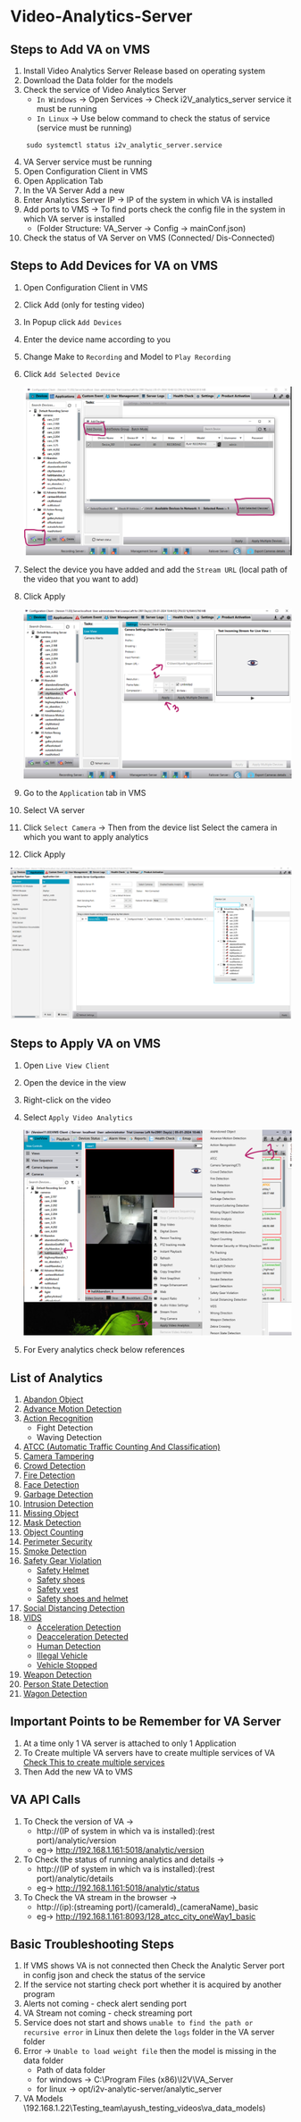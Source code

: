 # Video-Analytics-Server
## Steps to Add VA on VMS
1. Install Video Analytics Server Release based on operating system
2. Download the Data folder for the models
3. Check the service of Video Analytics Server
   - `In Windows` -> Open Services -> Check i2V_analytics_server service it must be running
   - `In Linux` -> Use below command to check the status of service (service must be running)
```
    sudo systemctl status i2v_analytic_server.service
```
4. VA Server service must be running
5. Open Configuration Client in VMS
6. Open Application Tab
7. In the VA Server Add a new
8. Enter Analytics Server IP -> IP of the system in which VA is installed
9. Add ports to VMS -> To find ports check the config file in the system in which VA server is installed
   - (Folder Structure: VA_Server -> Config -> mainConf.json)
11. Check the status of VA Server on VMS (Connected/ Dis-Connected)

## Steps to Add Devices for VA on VMS
1. Open Configuration Client in VMS
2. Click Add (only for testing video)
3. In Popup click `Add Devices`
4. Enter the device name according to you
5. Change Make to `Recording` and Model to `Play Recording`
6. Click `Add Selected Device`

   ![image](https://github.com/ayushaggarwalI2V/Video-Analytics-Server/blob/main/01%20Abandon%20Object%20Detection/images/vms.png "VMS image")
   
7. Select the device you have added and add the `Stream URL` (local path of the video that you want to add)
8. Click Apply

   ![image](https://github.com/ayushaggarwalI2V/Video-Analytics-Server/blob/main/01%20Abandon%20Object%20Detection/images/vms2.png "VMS image")

9. Go to the `Application` tab in VMS
10. Select VA server
11. Click `Select Camera` -> Then from the device list Select the camera in which you want to apply analytics
12. Click Apply

   ![image](https://github.com/ayushaggarwalI2V/Video-Analytics-Server/blob/main/01%20Abandon%20Object%20Detection/images/va.png "VMS image")
   
## Steps to Apply VA on VMS
1. Open `Live View Client`
2. Open the device in the view
3. Right-click on the video
4. Select `Apply Video Analytics`

   ![image](https://github.com/ayushaggarwalI2V/Video-Analytics-Server/blob/main/01%20Abandon%20Object%20Detection/images/lv.png "VMS image")
   
5. For Every analytics check below references
   
## List of Analytics
1. [Abandon Object](https://github.com/ayushaggarwalI2V/Video-Analytics-Server/tree/main/01%20Abandon%20Object%20Detection)
2. [Advance Motion Detection](https://github.com/ayushaggarwalI2V/Video-Analytics-Server/tree/main/02%20Advance%20Motion)
3. [Action Recognition](https://github.com/ayushaggarwalI2V/Video-Analytics-Server/tree/main/03%20Action%20Recognition)
   * Fight Detection
   * Waving Detection
5. [ATCC (Automatic Traffic Counting And Classification)]()
6. [Camera Tampering](https://github.com/ayushaggarwalI2V/Video-Analytics-Server/tree/main/05%20Camera%20Tampering)
7. [Crowd Detection](https://github.com/ayushaggarwalI2V/Video-Analytics-Server/tree/main/06%20Crowd%20Detection)
8. [Fire Detection](https://github.com/ayushaggarwalI2V/Video-Analytics-Server/tree/main/07%20Fire%20Detection)
9. [Face Detection](https://github.com/ayushaggarwalI2V/Video-Analytics-Server/tree/main/08%20Face%20Detection)
10. [Garbage Detection](https://github.com/ayushaggarwalI2V/Video-Analytics-Server/tree/main/09%20Garbage%20Detection)
11. [Intrusion Detection](https://github.com/ayushaggarwalI2V/Video-Analytics-Server/tree/main/10%20Intrusion%20Detection)
12. [Missing Object](https://github.com/ayushaggarwalI2V/Video-Analytics-Server/tree/main/11%20Missing%20Object%20Detection)
13. [Mask Detection](https://github.com/ayushaggarwalI2V/Video-Analytics-Server/tree/main/12%20Mask%20detection)
14. [Object Counting](https://github.com/ayushaggarwalI2V/Video-Analytics-Server/tree/main/13%20Object%20Counting)
15. [Perimeter Security](https://github.com/ayushaggarwalI2V/Video-Analytics-Server/tree/main/14%20Perimeter%20Security)
16. [Smoke Detection](https://github.com/ayushaggarwalI2V/Video-Analytics-Server/tree/main/15%20Smoke%20Detection)
17. [Safety Gear Violation](https://github.com/ayushaggarwalI2V/Video-Analytics-Server/blob/main/16%20Safety%20Gear%20Violation/README.md)
    * [Safety Helmet](https://github.com/ayushaggarwalI2V/Video-Analytics-Server/blob/main/16%20Safety%20Gear%20Violation/README.md#no-helmet-inside)
    * [Safety shoes](https://github.com/ayushaggarwalI2V/Video-Analytics-Server/blob/main/16%20Safety%20Gear%20Violation/README.md#no-shoes-iocl)
    * [Safety vest](https://github.com/ayushaggarwalI2V/Video-Analytics-Server/blob/main/16%20Safety%20Gear%20Violation/README.md#no-safety-vest)
    * [Safety shoes and helmet](https://github.com/ayushaggarwalI2V/Video-Analytics-Server/blob/main/16%20Safety%20Gear%20Violation/README.md#no-helmet-and-no-vest-outside)
18. [Social Distancing Detection](https://github.com/ayushaggarwalI2V/Video-Analytics-Server/tree/main/17%20Social%20Distancing%20Detection)
19. [VIDS](https://github.com/ayushaggarwalI2V/Video-Analytics-Server/tree/main/18%20VIDs)
    * [Acceleration Detection](https://github.com/ayushaggarwalI2V/Video-Analytics-Server/blob/main/18%20VIDs/README.md#acceleration-detection)
    * [Deacceleration Detected](https://github.com/ayushaggarwalI2V/Video-Analytics-Server/blob/main/18%20VIDs/README.md#deacceleration-detected)
    * [Human Detection](https://github.com/ayushaggarwalI2V/Video-Analytics-Server/blob/main/18%20VIDs/README.md#human-detection)
    * [Illegal Vehicle](https://github.com/ayushaggarwalI2V/Video-Analytics-Server/blob/main/18%20VIDs/README.md#illegal-vehicle)
    * [Vehicle Stopped](https://github.com/ayushaggarwalI2V/Video-Analytics-Server/blob/main/18%20VIDs/README.md#vehicle-stopped)
20. [Weapon Detection](https://github.com/ayushaggarwalI2V/Video-Analytics-Server/tree/main/19%20Weapon%20Detection)
21. [Person State Detection](https://github.com/ayushaggarwalI2V/Video-Analytics-Server/tree/main/20%20Person%20State%20Detection)
22. [Wagon Detection](https://github.com/ayushaggarwalI2V/Video-Analytics-Server/tree/main/21%20Wagon%20Detection)

## Important Points to be Remember for VA Server
1. At a time only 1 VA server is attached to only 1 Application
2. To Create multiple VA servers have to create multiple services of VA [Check This to create multiple services](https://stackoverflowteams.com/c/i2v-systems/questions/140)
3. Then Add the new VA to VMS
 
## VA API Calls
1. To Check the version of VA ->
   - http://(IP of system in which va is installed):(rest port)/analytic/version
   - eg-> http://192.168.1.161:5018/analytic/version
2. To Check the status of running analytics and details ->
   - http://(IP of system in which va is installed):(rest port)/analytic/details
   - eg-> http://192.168.1.161:5018/analytic/status
3. To Check the VA stream in the browser ->
   - http://(ip):(streaming port)/(cameraId)_(cameraName)_basic
   - eg-> http://192.168.1.161:8093/128_atcc_city_oneWay1_basic

## Basic Troubleshooting Steps
1. If VMS shows VA is not connected then Check the Analytic Server port in config json and check the status of the service
2. If the service not starting check port whether it is acquired by another program
3. Alerts not coming - check alert sending port
4. VA Stream not coming - check streaming port
5. Service does not start and shows `unable to find the path or recursive error` in Linux then delete the `logs` folder in the VA server folder
6. Error -> `Unable to load weight file` then the model is missing in the data folder
   - Path of data folder
   - for windows -> C:\Program Files (x86)\I2V\VA_Server
   - for linux -> opt/i2v-analytic-server/analytic_server
7. VA Models \\192.168.1.22\Testing_team\ayush_testing_videos\va_data_models)
